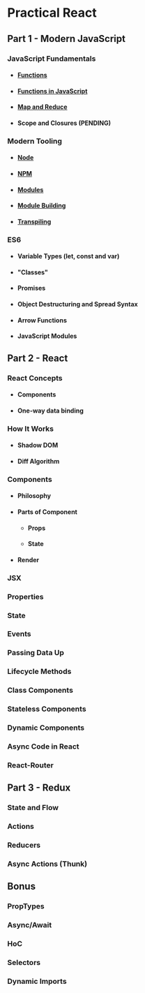 # Practical React

## Part 1 - Modern JavaScript

### JavaScript Fundamentals
- #### [Functions](JavaScript%20Fundamentals/Functions.md)
- #### [Functions in JavaScript](JavaScript%20Fundamentals/Functions%20in%20JavaScript.md)
- #### [Map and Reduce](JavaScript%20Fundamentals/Map%20and%20Reduce.md)
- #### Scope and Closures (PENDING)

### Modern Tooling
- #### [Node](Modern%20Tooling/Node.md)
- #### [NPM](Modern%20Tooling/npm.md)
- #### [Modules](Modern%20Tooling/Modules.md)
- #### [Module Building](Modern%20Tooling/Module%20Building.md)
- #### [Transpiling](Modern%20Tooling/Transpiling.md)

### ES6
- #### Variable Types (let, const and var)
- #### "Classes"
- #### Promises
- #### Object Destructuring and Spread Syntax
- #### Arrow Functions
- #### JavaScript Modules

## Part 2 - React

### React Concepts
- #### Components
- #### One-way data binding

### How It Works
- #### Shadow DOM
- #### Diff Algorithm

### Components
- #### Philosophy
- #### Parts of Component
    - #### Props
    - #### State
- #### Render

### JSX

### Properties

### State

### Events

### Passing Data Up

### Lifecycle Methods

### Class Components

### Stateless Components

### Dynamic Components

### Async Code in React

### React-Router

## Part 3 - Redux

### State and Flow

### Actions

### Reducers

### Async Actions (Thunk)

## Bonus

### PropTypes

### Async/Await

### HoC

### Selectors

### Dynamic Imports



